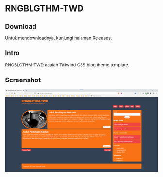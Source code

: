 # RNGBLGTHM-TWD

## Download

Untuk mendownloadnya, kunjungi halaman Releases.

## Intro

RNGBLGTHM-TWD adalah Tailwind CSS blog theme template.

## Screenshot

![ScreenShot](assets/RNGBLGTHM-TWD.png?raw=true)
